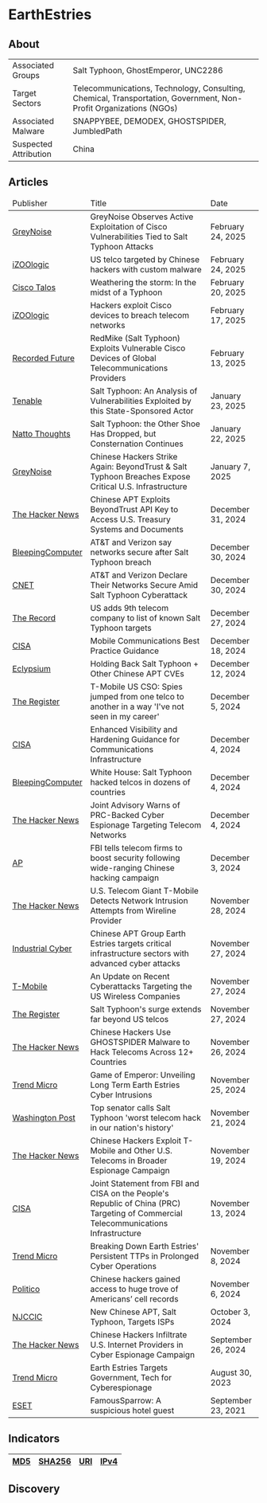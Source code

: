 <h1>EarthEstries</h1>

<h2>About</h2>
<table>
  <tr>
    <td>Associated Groups</td>
    <td>Salt Typhoon, GhostEmperor, UNC2286</td>
  </tr>
  <tr>
    <td>Target Sectors</td>
    <td>Telecommunications, Technology, Consulting, Chemical, Transportation, Government, Non-Profit Organizations (NGOs)</td>
  </tr>
  <tr>
    <td>Associated Malware</td>
    <td>SNAPPYBEE, DEMODEX, GHOSTSPIDER, JumbledPath</td>
  </tr>
  <tr>
    <td>Suspected Attribution</td>
    <td>China</td>
  </tr>
</table>

<h2>Articles</h2>
<table>
  <thead>
    <tr>
      <td>Publisher</td>
      <td>Title</td>
      <td>Date</td>
    </tr>
  </thead>
  <tbody>
    <tr>
      <td>
        <a href="https://www.greynoise.io/blog/greynoise-observes-active-exploitation-of-cisco-vulnerabilities-tied-to-salt-typhoon-attacks">GreyNoise</a>
      </td>
      <td>GreyNoise Observes Active Exploitation of Cisco Vulnerabilities Tied to Salt Typhoon Attacks</td>
      <td>February 24, 2025</td>
    </tr>
    <tr>
      <td>
        <a href="https://izoologic.com/industry/telecommunications/us-telco-targeted-by-chinese-hackers-with-custom-malware/">iZOOlogic</a>
      </td>
      <td>US telco targeted by Chinese hackers with custom malware</td>
      <td>February 24, 2025</td>
    </tr>
    <tr>
      <td>
        <a href="https://blog.talosintelligence.com/salt-typhoon-analysis/">Cisco Talos</a>
      </td>
      <td>Weathering the storm: In the midst of a Typhoon</td>
      <td>February 20, 2025</td>
    </tr>
    <tr>
      <td>
        <a href="https://izoologic.com/industry/telecommunications/hackers-exploit-cisco-devices-to-breach-telecom-networks/">iZOOlogic</a>
      </td>
      <td>Hackers exploit Cisco devices to breach telecom networks</td>
      <td>February 17, 2025</td>
    </tr>
    <tr>
      <td>
        <a href="https://www.recordedfuture.com/research/redmike-salt-typhoon-exploits-vulnerable-devices?">Recorded Future</a>
      </td>
      <td>RedMike (Salt Typhoon) Exploits Vulnerable Cisco Devices of Global Telecommunications Providers</td>
      <td>February 13, 2025</td>
    </tr>
    <tr>
      <td>
        <a href="https://www.tenable.com/blog/salt-typhoon-an-analysis-of-vulnerabilities-exploited-by-this-state-sponsored-actor">Tenable</a>
      </td>
      <td>Salt Typhoon: An Analysis of Vulnerabilities Exploited by this State-Sponsored Actor</td>
      <td>January 23, 2025</td>
    </tr>
    <tr>
      <td>
        <a href="https://nattothoughts.substack.com/p/salt-typhoon-the-other-shoe-dropped">Natto Thoughts</a>
      </td>
      <td>Salt Typhoon: the Other Shoe Has Dropped, but Consternation Continues</td>
      <td>January 22, 2025</td>
    </tr>
    <tr>
      <td>
        <a href="https://www.greynoise.io/storm-watch-episodes/chinese-hackers-strike-again-beyondtrust-salt-typhoon-breaches-expose-critical-infrastructure">GreyNoise</a>
      </td>
      <td>Chinese Hackers Strike Again: BeyondTrust & Salt Typhoon Breaches Expose Critical U.S. Infrastructure</td>
      <td>January 7, 2025</td>
    </tr>
    <tr>
      <td>
        <a href="https://thehackernews.com/2024/12/chinese-apt-exploits-beyondtrust-api.html">The Hacker News</a>
      </td>
      <td>Chinese APT Exploits BeyondTrust API Key to Access U.S. Treasury Systems and Documents</td>
      <td>December 31, 2024</td>
    </tr>
    <tr>
      <td>
        <a href="https://www.bleepingcomputer.com/news/security/atandt-and-verizon-say-networks-secure-after-salt-typhoon-breach/">BleepingComputer</a>
      </td>
      <td>AT&T and Verizon say networks secure after Salt Typhoon breach</td>
      <td>December 30, 2024</td>
    </tr>
    <tr>
      <td>
        <a href="https://www.cnet.com/tech/services-and-software/at-t-and-verizon-declare-their-networks-secure-amid-salt-typhoon-cyberattack/">CNET</a>
      </td>
      <td>AT&T and Verizon Declare Their Networks Secure Amid Salt Typhoon Cyberattack</td>
      <td>December 30, 2024</td>
    </tr>
    <tr>
      <td>
        <a href="https://therecord.media/nine-us-companies-hacked-salt-typhoon-china-espionage">The Record</a>
      </td>
      <td>US adds 9th telecom company to list of known Salt Typhoon targets</td>
      <td>December 27, 2024</td>
    </tr>
    <tr>
      <td>
        <a href="https://www.cisa.gov/sites/default/files/2024-12/guidance-mobile-communications-best-practices.pdf">CISA</a>
      </td>
      <td>Mobile Communications Best Practice Guidance</td>
      <td>December 18, 2024</td>
    </tr>
    <tr>
      <td>
        <a href="https://eclypsium.com/blog/salt-typhoon/">Eclypsium</a>
      </td>
      <td>Holding Back Salt Typhoon + Other Chinese APT CVEs</td>
      <td>December 12, 2024</td>
    </tr>
    <tr>
      <td>
        <a href="https://www.theregister.com/2024/12/05/tmobile_cso_telecom_attack/">The Register</a>
      </td>
      <td>T-Mobile US CSO: Spies jumped from one telco to another in a way 'I've not seen in my career'</td>
      <td>December 5, 2024</td>
    </tr>
    <tr>
      <td>
        <a href="https://www.cisa.gov/resources-tools/resources/enhanced-visibility-and-hardening-guidance-communications-infrastructure">CISA</a>
      </td>
      <td>Enhanced Visibility and Hardening Guidance for Communications Infrastructure</td>
      <td>December 4, 2024</td>
    </tr>
    <tr>
      <td>
        <a href="https://www.bleepingcomputer.com/news/security/white-house-salt-typhoon-hacked-telcos-in-dozens-of-countries/">BleepingComputer</a>
      </td>
      <td>White House: Salt Typhoon hacked telcos in dozens of countries</td>
      <td>December 4, 2024</td>
    </tr>
    <tr>
      <td>
        <a href="https://thehackernews.com/2024/12/joint-advisory-warns-of-prc-backed.html">The Hacker News</a>
      </td>
      <td>Joint Advisory Warns of PRC-Backed Cyber Espionage Targeting Telecom Networks</td>
      <td>December 4, 2024</td>
    </tr>
    <tr>
      <td>
        <a href="https://apnews.com/article/china-hacking-salt-typhoon-trump-fbi-41ca253307e3eba2c34b3dc34dadcbeb">AP</a>
      </td>
      <td>FBI tells telecom firms to boost security following wide-ranging Chinese hacking campaign</td>
      <td>December 3, 2024</td>
    </tr>
    <tr>
      <td>
        <a href="https://thehackernews.com/2024/11/us-telecom-giant-t-mobile-detects.html">The Hacker News</a>
      </td>
      <td>U.S. Telecom Giant T-Mobile Detects Network Intrusion Attempts from Wireline Provider</td>
      <td>November 28, 2024</td>
    </tr>
    <tr>
      <td>
        <a href="https://industrialcyber.co/ransomware/chinese-apt-group-earth-estries-targets-critical-infrastructure-sectors-with-advanced-cyber-attacks/">Industrial Cyber</a>
      </td>
      <td>Chinese APT Group Earth Estries targets critical infrastructure sectors with advanced cyber attacks</td>
      <td>November 27, 2024</td>
    </tr>
    <tr>
      <td>
        <a href="https://www.t-mobile.com/news/un-carrier/update-cyberattacks-targeting-us-wireless-companies?msockid=3b5f6980a5f6620f36d17cbba4db63a6">T-Mobile</a>
      </td>
      <td>An Update on Recent Cyberattacks Targeting the US Wireless Companies</td>
      <td>November 27, 2024</td>
    </tr>
    <tr>
      <td>
        <a href="https://www.theregister.com/2024/11/27/salt_typhoons_us_telcos/">The Register</a>
      </td>
      <td>Salt Typhoon's surge extends far beyond US telcos</td>
      <td>November 27, 2024</td>
    </tr>
    <tr>
      <td>
        <a href="https://thehackernews.com/2024/11/chinese-hackers-use-ghostspider-malware.html">The Hacker News</a>
      </td>
      <td>Chinese Hackers Use GHOSTSPIDER Malware to Hack Telecoms Across 12+ Countries</td>
      <td>November 26, 2024</td>
    </tr>
    <tr>
      <td>
        <a href="https://www.trendmicro.com/en_us/research/24/k/earth-estries.html">Trend Micro</a>
      </td>
      <td>Game of Emperor: Unveiling Long Term Earth Estries Cyber Intrusions</td>
      <td>November 25, 2024</td>
    </tr>
    <tr>
      <td>
        <a href="https://www.washingtonpost.com/national-security/2024/11/21/salt-typhoon-china-hack-telecom/">Washington Post</a>
      </td>
      <td>Top senator calls Salt Typhoon 'worst telecom hack in our nation's history'</td>
      <td>November 21, 2024</td>
    </tr>
    <tr>
      <td>
        <a href="https://thehackernews.com/2024/11/chinese-hackers-exploit-t-mobile-and.html">The Hacker News</a>
      </td>
      <td>Chinese Hackers Exploit T-Mobile and Other U.S. Telecoms in Broader Espionage Campaign</td>
      <td>November 19, 2024</td>
    </tr>
    <tr>
      <td>
        <a href="https://www.cisa.gov/news-events/news/joint-statement-fbi-and-cisa-peoples-republic-china-prc-targeting-commercial-telecommunications">CISA</a>
      </td>
      <td>Joint Statement from FBI and CISA on the People's Republic of China (PRC) Targeting of Commercial Telecommunications Infrastructure</td>
      <td>November 13, 2024</td>
    </tr>
    <tr>
      <td>
        <a href="https://www.trendmicro.com/en_us/research/24/k/breaking-down-earth-estries-persistent-ttps-in-prolonged-cyber-o.html">Trend Micro</a>
      </td>
      <td>Breaking Down Earth Estries' Persistent TTPs in Prolonged Cyber Operations</td>
      <td>November 8, 2024</td>
    </tr>
    <tr>
      <td>
        <a href="https://www.politico.com/news/2024/11/06/chinese-hackers-american-cell-phones-00187873">Politico</a>
      </td>
      <td>Chinese hackers gained access to huge trove of Americans’ cell records</td>
      <td>November 6, 2024</td>
    </tr>
    <tr>
      <td>
        <a href="https://www.cyber.nj.gov/Home/Components/News/News/1472/214">NJCCIC</a>
      </td>
      <td>New Chinese APT, Salt Typhoon, Targets ISPs</td>
      <td>October 3, 2024</td>
    </tr>
    <tr>
      <td>
        <a href="https://thehackernews.com/2024/09/chinese-hackers-infiltrate-us-internet.html">The Hacker News</a>
      </td>
      <td>Chinese Hackers Infiltrate U.S. Internet Providers in Cyber Espionage Campaign</td>
      <td>September 26, 2024</td>
    </tr>
    <tr>
      <td>
        <a href="https://www.trendmicro.com/en_us/research/23/h/earth-estries-targets-government-tech-for-cyberespionage.html">Trend Micro</a>
      </td>
      <td>Earth Estries Targets Government, Tech for Cyberespionage</td>
      <td>August 30, 2023</td>
    </tr>
    <tr>
      <td>
        <a href="https://www.welivesecurity.com/2021/09/23/famoussparrow-suspicious-hotel-guest/">ESET</a>
      </td>
      <td>FamousSparrow: A suspicious hotel guest</td>
      <td>September 23, 2021</td>
    </tr>
  </tbody>
</table>

<h2>Indicators</h2>
<table>
  <thead>
    <tr>
      <th>
        <a href="https://github.com/PudgyDragon/Threat-Intel//blob/main/All/EarthEstries/samples.md5">MD5</a>
      </th>
      <th>
        <a href="https://github.com/PudgyDragon/Threat-Intel//blob/main/All/EarthEstries/samples.sha256">SHA256</a>
      </th>
      <th>
        <a href="https://github.com/PudgyDragon/Threat-Intel//blob/main/All/EarthEstries/uri.txt">URI</a>
      </th>
      <th>
        <a href="https://github.com/PudgyDragon/Threat-Intel/blob/main/All/EarthEstries/IPv4.txt">IPv4</a>
      </th>
    </tr>
  </thead>
</table>


<h2>Discovery</h2>
